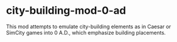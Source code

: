 # city-building-mod-0-ad
This mod attempts to emulate city-building elements as in Caesar or SimCity games into 0 A.D., which emphasize building placements.
